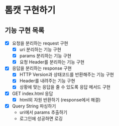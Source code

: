 # 톰캣 구현하기

## 기능 구현 목록

- [x] 요청을 분리하는 request 구현
    - [x] uri 분리하는 기능 구현
    - [x] params 분리하는 기능 구현
    - [x] 요청 Header를 분리하는 기능 구현
- [x] 응답을 분리하는 response 구현
    - [x] HTTP Version과 상태코드를 반환해주는 기능 구현
    - [x] Header를 내려주는 기능 구현
    - [x] 상황에 맞는 응답을 줄 수 있도록 응답 메서드 구현

- [x] GET index.html 응답
    - [x] html외 자원 반환하기 (response에서 해결)

- [x] Query String 파싱하기
    - uri에서 params 추출하기
    - 로그인에 성공하면 로깅

